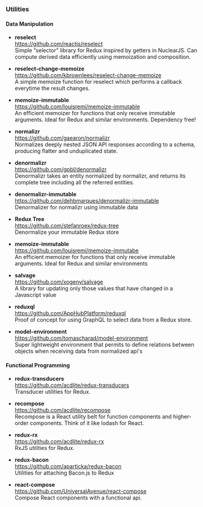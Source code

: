 ### Utilities


#### Data Manipulation
- **reselect**  
  https://github.com/reactjs/reselect  
  Simple “selector” library for Redux inspired by getters in NuclearJS.  Can compute derived data efficiently using memoization and composition.
  
- **reselect-change-memoize**  
  https://github.com/kbrownlees/reselect-change-memoize  
  A simple memoize function for reselect which performs a callback everytime the result changes.
  
- **memoize-immutable**  
  https://github.com/louisremi/memoize-immutable  
  An efficient memoizer for functions that only receive immutable arguments. Ideal for Redux and similar environments.  Dependency free!
  
- **normalizr**  
  https://github.com/gaearon/normalizr  
  Normalizes deeply nested JSON API responses according to a schema, producing flatter and unduplicated state.
  
- **denormalizr**  
  https://github.com/gpbl/denormalizr  
  Denormalizr takes an entity normalized by normalizr, and returns its complete tree including all the referred entities.
  
- **denormalizr-immutable**  
  https://github.com/dehbmarques/denormalizr-immutable  
  Denormalizer for normalizr using immutable data
  
- **Redux Tree**  
  https://github.com/stefanroex/redux-tree  
  Denormalize your immutable Redux store
  
- **memoize-immutable**  
  https://github.com/louisremi/memoize-immutabe  
  An efficient memoizer for functions that only receive immutable arguments. Ideal for Redux and similar environments
  
- **salvage**  
  https://github.com/xogeny/salvage  
  A library for updating only those values that have changed in a Javascript value
  
- **reduxql**  
  https://github.com/AppHubPlatform/reduxql  
  Proof of concept for using GraphQL to select data from a Redux store.
  
- **model-environment**  
  https://github.com/tomascharad/model-environment  
  Super lightweight environment that permits to define relations between objects when receiving data from normalized api's
  
  
#### Functional Programming
  
- **redux-transducers**  
  https://github.com/acdlite/redux-transducers  
  Transducer utilities for Redux.
  
- **recompose**  
  https://github.com/acdlite/recompose  
  Recompose is a React utility belt for function components and higher-order components. Think of it like lodash for React.
  
- **redux-rx**  
  https://github.com/acdlite/redux-rx  
  RxJS utilities for Redux.  
  
- **redux-bacon**  
  https://github.com/aparticka/redux-bacon  
  Utilities for attaching Bacon.js to Redux
  
- **react-compose**  
  https://github.com/UniversalAvenue/react-compose  
  Compose React components with a functional api.  
  
  
  